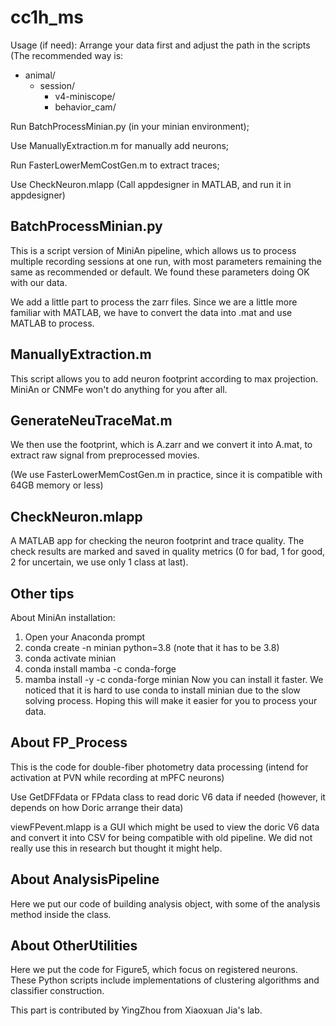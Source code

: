 # cc1h_ms

Usage (if need):
Arrange your data first and adjust the path in the scripts (The recommended way is: 

- animal/
  - session/
    - v4-miniscope/
    - behavior_cam/

Run BatchProcessMinian.py (in your minian environment);

Use ManuallyExtraction.m for manually add neurons;

Run FasterLowerMemCostGen.m to extract traces;

Use CheckNeuron.mlapp (Call appdesigner in MATLAB, and run it in appdesigner)

## BatchProcessMinian.py
This is a script version of MiniAn pipeline, which allows us to process multiple recording sessions at one run, with most parameters remaining the same as recommended or default. We found these parameters doing OK with our data.

We add a little part to process the zarr files. Since we are a little more familiar with MATLAB, we have to convert the data into .mat and use MATLAB to process.
## ManuallyExtraction.m
This script allows you to add neuron footprint according to max projection. MiniAn or CNMFe won't do anything for you after all.
## GenerateNeuTraceMat.m
We then use the footprint, which is A.zarr and we convert it into A.mat, to extract raw signal from preprocessed movies.

(We use FasterLowerMemCostGen.m in practice, since it is compatible with 64GB memory or less)

## CheckNeuron.mlapp
A MATLAB app for checking the neuron footprint and trace quality. The check results are marked and saved in quality metrics (0 for bad, 1 for good, 2 for uncertain, we use only 1 class at last).

## Other tips
About MiniAn installation:
1. Open your Anaconda prompt
2. conda create -n minian python=3.8 (note that it has to be 3.8)
3. conda activate minian
4. conda install mamba -c conda-forge
5. mamba install -y -c conda-forge minian
Now you can install it faster. We noticed that it is hard to use conda to install minian due to the slow solving process. Hoping this will make it easier for you to process your data.

## About FP_Process
This is the code for double-fiber photometry data processing (intend for activation at PVN while recording at mPFC neurons)

Use GetDFFdata or FPdata class to read doric V6 data if needed (however, it depends on how Doric arrange their data)

viewFPevent.mlapp is a GUI which might be used to view the doric V6 data and convert it into CSV for being compatible with old pipeline. We did not really use this in research but thought it might help.

## About AnalysisPipeline
Here we put our code of building analysis object, with some of the analysis method inside the class. 

## About OtherUtilities
Here we put the code for Figure5, which focus on registered neurons. These Python scripts include implementations of clustering algorithms and classifier construction. 

This part is contributed by YingZhou from Xiaoxuan Jia's lab.
